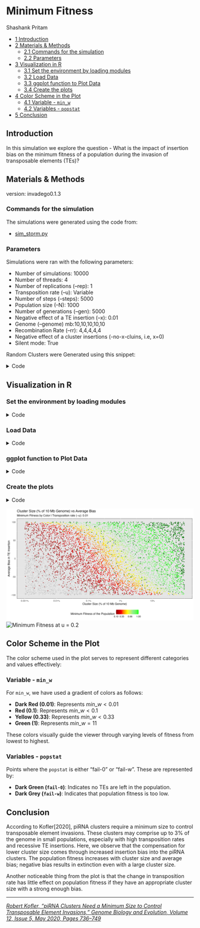 # Minimum Fitness
Shashank Pritam

- [<span class="toc-section-number">1</span>
  Introduction](#introduction)
- [<span class="toc-section-number">2</span> Materials &
  Methods](#materials-methods)
  - [<span class="toc-section-number">2.1</span> Commands for the
    simulation](#commands-for-the-simulation)
  - [<span class="toc-section-number">2.2</span>
    Parameters](#parameters)
- [<span class="toc-section-number">3</span> Visualization in
  R](#visualization-in-r)
  - [<span class="toc-section-number">3.1</span> Set the environment by
    loading modules](#set-the-environment-by-loading-modules)
  - [<span class="toc-section-number">3.2</span> Load Data](#load-data)
  - [<span class="toc-section-number">3.3</span> ggplot function to Plot
    Data](#ggplot-function-to-plot-data)
  - [<span class="toc-section-number">3.4</span> Create the
    plots](#create-the-plots)
- [<span class="toc-section-number">4</span> Color Scheme in the
  Plot](#color-scheme-in-the-plot)
  - [<span class="toc-section-number">4.1</span> Variable -
    `min_w`](#variable---min_w)
  - [<span class="toc-section-number">4.2</span> Variables -
    `popstat`](#variables---popstat)
- [<span class="toc-section-number">5</span> Conclusion](#conclusion)

## Introduction

In this simulation we explore the question - What is the impact of
insertion bias on the minimum fitness of a population during the
invasion of transposable elements (TEs)?

## Materials & Methods

version: invadego0.1.3

### Commands for the simulation

The simulations were generated using the code from:

- [sim_storm.py](./Simulation-Results_Files/simulation_storm/minfit/sim_storm.py)

### Parameters

Simulations were ran with the following parameters:

- Number of simulations: 10000
- Number of threads: 4
- Number of replications (–rep): 1
- Transposition rate (–u): Variable
- Number of steps (–steps): 5000
- Population size (–N): 1000
- Number of generations (–gen): 5000
- Negative effect of a TE insertion (–x): 0.01
- Genome (–genome) mb:10,10,10,10,10
- Recombination Rate (–rr): 4,4,4,4,4
- Negative effect of a cluster insertions (-no-x-cluins, i.e, x=0)
- Silent mode: True

Random Clusters were Generated using this snippet:

<details>
<summary>Code</summary>

``` python
def get_rand_clusters(): 
    lower_limit = 0  # Lower bound
    upper_limit = math.log10(1e+7)  # Upper bound
    r = math.floor(10**random.uniform(lower_limit, upper_limit))
    return f"{r},{r},{r},{r},{r}"
```

</details>

## Visualization in R

### Set the environment by loading modules

<details>
<summary>Code</summary>

``` r
library(tidyverse)
library(ggplot2)
theme_set(theme_bw())
```

</details>

### Load Data

<details>
<summary>Code</summary>

``` r
load_data <- function(folder_path, u_value) {
  column_names <- c("rep", "gen", "popstat", "spacer_1", "fwte", "avw", "min_w", "avtes", "avpopfreq", "fixed", "spacer_2", "phase", "fwcli", "avcli", "fixcli", "spacer_3", "avbias", "3tot", "3cluster", "spacer_4", "sampleid")
  
  df <- read_delim(folder_path, delim='\t', col_names = column_names, show_col_types = FALSE)
  numeric_columns <- c("rep", "gen", "fwte", "avw", "min_w", "avtes", "avpopfreq", "fixed", "fwcli", "avcli", "fixcli", "avbias", "sampleid")
  df[numeric_columns] <- lapply(df[numeric_columns], as.numeric)
  df_gen_not0 <- df %>% filter(gen != 0)
  df_gen_0 <- df %>% filter(gen == 0)
  
  
  #### Join dataframes
  df_final <- left_join(df_gen_not0, df_gen_0, by = "rep", suffix = c("", "_from_gen0"))
  columns_to_fill <- c("popstat", "avbias", "sampleid", "min_w")
  for (col in columns_to_fill) {
    df_final[[col]] <- ifelse(is.na(df_final[[col]]), df_final[[paste(col, "_from_gen0", sep = "")]], df_final[[col]])
  }
  
  #### Keep only the necessary columns
  df_final <- select(df_final, rep, popstat, avbias, sampleid, min_w)
  
  # Calculate sampleid_percent
  df_final$sampleid_percent <- (df_final$sampleid / 10000000) * 100 ## At the time of writing this code the piRNA Cluster was generated in base pairs, now it is generated in kb. So to replicate this one should use 10000/1000 instead of 10000000 to divide.
  
  # Filter out fail-0 and fail-w
  df_filtered = df_final %>% filter(!popstat %in% c("fail-0", "fail-w"))
  
  # Add a new column for transposition rate
  df_final$u <- u_value
  
  # Also add the 'u' column to df_filtered
  df_filtered$u <- u_value
  
  return(list(df_final = df_final, df_filtered = df_filtered))
}

# Load Data from Different Folders
df1 <- load_data('Simulation-Results_Files/simulation_storm/minfit/13thSep23at104054PM/combined.txt', 0.02)
df2 <- load_data('Simulation-Results_Files/simulation_storm/minfit/14thSep23at113630PM/combined.txt', 0.01)
```

</details>

### ggplot function to Plot Data

<details>
<summary>Code</summary>

``` r
plot_data <- function(df_list) {
  df_final = df_list$df_final %>% filter(sampleid_percent > 0.001)
  df_cluster_filtered = df_list$df_filtered %>% filter(sampleid_percent > 0.001)

  breaks <- c(0.01, 0.1, 0.33, 0.66, 1)
  colors <- c("darkred", "red", "yellow", "lightgreen", "green")
  plot <- ggplot(df_cluster_filtered, aes(x = sampleid_percent, y = avbias, color = min_w)) +
    geom_point(alpha = 0.7, size = 0.8) +
    geom_point(data = df_final %>% filter(popstat == "fail-0"), aes(x = sampleid_percent, y = avbias), color = "darkgreen", alpha = 0.7, size = 0.8) +
    geom_point(data = df_final %>% filter(popstat == "fail-w"), aes(x = sampleid_percent, y = avbias), color = "darkgrey", alpha = 0.3, size = 0.75) +
    ylab("Average Bias in TE Insertion") +
    xlab("Cluster Size (% of 10 Mb Genome)") +
    labs(
      title = "Cluster Size (% of 10 Mb Genome) vs Average Bias",
      subtitle = paste("Minimum Fitness by Color | Transposition rate (–u):", unique(df_final$u))
    ) +
    scale_color_gradientn(
      name = "Minimum Fitness of the Population",
      breaks = breaks,
      colors = colors
    ) +
    scale_x_log10(
      breaks = c(0.001, 0.01, 0.1, 1, 10),
      labels = c("0.001%", "0.01%", "0.1%", "1%", "10%")
    ) +
    theme_minimal() +
    theme(
      legend.position = "bottom",
      panel.background = element_rect(fill = "grey90")
    ) 
  
  return(plot)
}
```

</details>

### Create the plots

<details>
<summary>Code</summary>

``` r
# Save the final plot
plot1 <- plot_data(df1)
ggsave(filename = "images/minimum_fitness_u02.jpg", plot = plot1, width = 10, height = 6)

plot2 <- plot_data(df2)
ggsave(filename = "images/minimum_fitness_u01.jpg", plot = plot2, width = 10, height = 6)
```

</details>

![Minimum Fitness at u = 0.1](images/minimum_fitness_u01.jpg) ![Minimum
Fitness at u = 0.2](images/minimum_fitness_u02.jpg)

## Color Scheme in the Plot

The color scheme used in the plot serves to represent different
categories and values effectively:

### Variable - `min_w`

For `min_w`, we have used a gradient of colors as follows:

- **Dark Red (0.01)**: Represents $min\_w < 0.01$
- **Red (0.1)**: Represents $min\_w < 0.1$
- **Yellow (0.33)**: Represents $min\_w < 0.33$
- **Green (1)**: Represents $min\_w = 11$

These colors visually guide the viewer through varying levels of fitness
from lowest to highest.

### Variables - `popstat`

Points where the `popstat` is either “fail-0” or “fail-w”. These are
represented by:

- **Dark Green (`fail-0`)**: Indicates no TEs are left in the
  population.
- **Dark Grey (`fail-w`)**: Indicates that population fitness is too
  low.

## Conclusion

According to Kofler\[2020\], piRNA clusters require a minimum size to
control transposable element invasions. These clusters may comprise up
to 3% of the genome in small populations, especially with high
transposition rates and recessive TE insertions. Here, we observe that
the compensation for lower cluster size comes through increased
insertion bias into the piRNA clusters. The population fitness increases
with cluster size and average bias; negative bias results in extinction
even with a large cluster size.

Another noticeable thing from the plot is that the change in
transposition rate has little effect on population fitness if they have
an appropriate cluster size with a strong enough bias.

------------------------------------------------------------------------

<cite><a href="https://doi.org/10.1093/gbe/evaa064">Robert Kofler,
“piRNA Clusters Need a Minimum Size to Control Transposable Element
Invasions,” Genome Biology and Evolution, Volume 12, Issue 5, May 2020,
Pages 736–749</a></cite>
